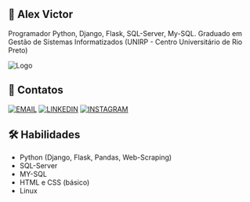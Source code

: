 ## 🚀 Alex Victor
Programador Python, Django, Flask, SQL-Server, My-SQL. Graduado em Gestão de Sistemas Informatizados (UNIRP - Centro Universitário de Rio Preto)



![Logo](https://user-images.githubusercontent.com/97471199/230774187-e482399b-492c-4c17-a831-0314bf90526e.png)


## 🔗 Contatos
[![EMAIL](https://camo.githubusercontent.com/168f78544dd6c18761289e14363533c520439148b12d3bec2f9979af5e89d1bc/68747470733a2f2f696d672e736869656c64732e696f2f62616467652f2d456d61696c2d3030303f7374796c653d666f722d7468652d6261646765266c6f676f3d6d6963726f736f66742d6f75746c6f6f6b266c6f676f436f6c6f723d46463030463626636f6c6f723a464646)](mailto:alex.victor@outlook.com) [![LINKEDIN](https://camo.githubusercontent.com/e108b8066c2dc9fd7a9077b488844d49ed87d9d57916d8ee05344e5df851895b/68747470733a2f2f696d672e736869656c64732e696f2f62616467652f2d4c696e6b6564496e2d3030303f7374796c653d666f722d7468652d6261646765266c6f676f3d6c696e6b6564696e266c6f676f436f6c6f723d46463030463626636f6c6f723a464646)](https://www.linkedin.com/in/alexvcsantos/) [![INSTAGRAM](https://camo.githubusercontent.com/cbbe299a62c479442f9b548f41c533e82002855366fe07e157b268b7b513cba5/68747470733a2f2f696d672e736869656c64732e696f2f62616467652f2d496e7374616772616d2d3030303f7374796c653d666f722d7468652d6261646765266c6f676f3d696e7374616772616d266c6f676f436f6c6f723d46463030463626636f6c6f723a464646)](https://www.instagram.com/alexvcsantos/)




## 🛠 Habilidades
- Python (Django, Flask, Pandas, Web-Scraping)
- SQL-Server 
- MY-SQL 
- HTML e CSS (básico) 
- Linux

